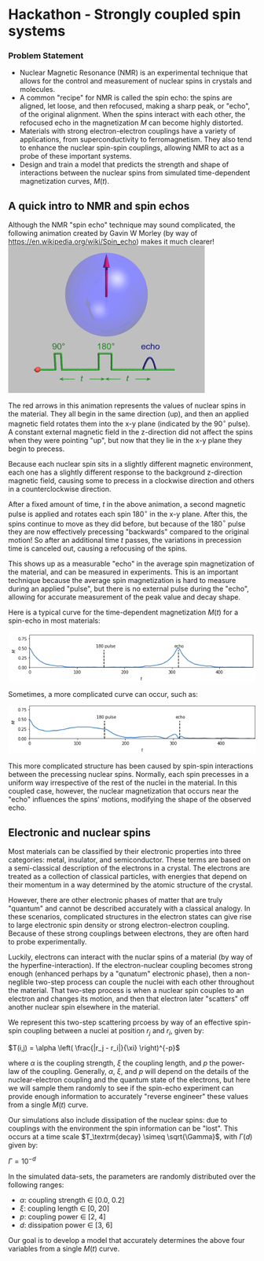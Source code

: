 # Hackathon - Strongly coupled spin systems

### Problem Statement

- Nuclear Magnetic Resonance (NMR) is an experimental technique that allows for the control and measurement of nuclear spins in crystals and molecules.
- A common "recipe" for NMR is called the spin echo: the spins are aligned, let loose, and then refocused, making a sharp peak, or "echo", of the original alignment. When the spins interact with each other, the refocused echo in the magnetization $M$ can become highly distorted.
- Materials with strong electron-electron couplings have a variety of applications, from superconductivity to ferromagnetism. They also tend to enhance the nuclear spin-spin couplings, allowing NMR to act as a probe of these important systems.
- Design and train a model that predicts the strength and shape of interactions between the nuclear spins from simulated time-dependent magnetization curves, $M(t)$.

## A quick intro to NMR and spin echos


Although the NMR "spin echo" technique may sound complicated, the following animation created by Gavin W Morley (by way of https://en.wikipedia.org/wiki/Spin_echo) makes it much clearer!
![NMR Spin Echo Animation](HahnEcho_GWM.gif)

The red arrows in this animation represents the values of nuclear spins in the material.
They all begin in the same direction (up), and then an applied magnetic field rotates them into the x-y plane (indicated by the 90$^\circ$ pulse).
A constant external magnetic field in the z-direction did not affect the spins when they were pointing "up", but now that they lie in the x-y plane they begin to precess.


Because each nuclear spin sits in a slightly different magnetic environment, each one has a slightly different response to the background z-direction magnetic field, causing some to precess in a clockwise direction and others in a counterclockwise direction.


After a fixed amount of time, $t$ in the above animation, a second magnetic pulse is applied and rotates each spin 180$^\circ$ in the x-y plane.
After this, the spins continue to move as they did before, but because of the 180$^\circ$ pulse they are now effectively precessing  "backwards" compared to the original motion!
So after an additional time $t$ passes, the variations in precession time is canceled out, causing a refocusing of the spins.

This shows up as a measurable "echo" in the average spin magnetization of the material, and can be measured in experiments.
This is an important technique because the average spin magnetization is hard to measure during an applied "pulse", but there is no external pulse during the "echo", allowing for accurate measurement of the peak value and decay shape.

Here is a typical curve for the time-dependent magnetization $M(t)$ for a spin-echo in most materials:

![standard_spinecho.png](standard_spinecho.png)

Sometimes, a more complicated curve can occur, such as:

![coupled_echo.png](coupled_echo.png)

This more complicated structure has been caused by spin-spin interactions between the precessing nuclear spins. Normally, each spin precesses in a uniform way irrespective of the rest of the nuclei in the material. In this coupled case, however, the nuclear magnetization that occurs near the "echo" influences the spins' motions, modifying the shape of the observed echo.

## Electronic and nuclear spins

Most materials can be classified by their electronic properties into three categories: metal, insulator, and semiconductor.
These terms are based on a semi-classical description of the electrons in a crystal.
The electrons are treated as a collection of classical particles, with energies that depend on their momentum in a way determined by the atomic structure of the crystal.

However, there are other electronic phases of matter that are truly "quantum" and cannot be described accurately with a classical analogy.
In these scenarios, complicated structures in the electron states can give rise to large electronic spin density or strong electron-electron coupling.
Because of these strong couplings between electrons, they are often hard to probe experimentally.

Luckily, electrons can interact with the nuclar spins of a material (by way of the hyperfine-interaction).
If the electron-nuclear coupling becomes strong enough (enhanced perhaps by a "qunatum" electronic phase), then a non-neglible two-step process can couple the nuclei with each other throughout the material.
That two-step process is when a nuclear spin couples to an electron and changes its motion, and then that electron later "scatters" off another nuclear spin elsewhere in the material.

We represent this two-step scattering prcoess by way of an effective spin-spin coupling between a nuclei at position $r_j$ and $r_i$, given by:

$T(i,j) = \alpha \left( \frac{|r_j - r_i|}{\xi} \right)^{-p}$

where $\alpha$ is the coupling strength, $\xi$ the coupling length, and $p$ the power-law of the coupling.
Generally, $\alpha$, $\xi$, and $p$ will depend on the details of the nuclear-electron coupling and the quantum state of the electrons, but here we will sample them randomly to see if the spin-echo experiment can provide enough information to accurately "reverse engineer" these values from a single $M(t)$ curve.

Our simulations also include dissipation of the nuclear spins: due to couplings with the environment the spin information can be "lost".
This occurs at a time scale $T_\textrm{decay} \simeq \sqrt{\Gamma}$, with $\Gamma(d)$ given by:

$\Gamma = 10^{-d}$

In the simulated data-sets, the parameters are randomly distributed over the following ranges:
- $\alpha$: coupling strength $\in$ [0.0, 0.2]
- $\xi$: coupling length $\in$ [0, 20]
- $p$: coupling power $\in$ [2, 4]
- $d$: dissipation power $\in$ [3, 6]

Our goal is to develop a model that accurately determines the above four variables from a single $M(t)$ curve.
